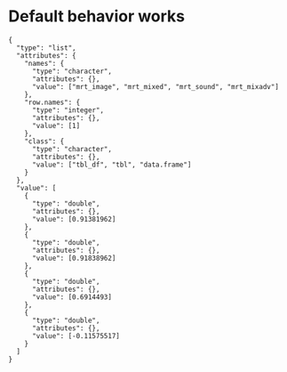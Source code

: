 # Default behavior works

    {
      "type": "list",
      "attributes": {
        "names": {
          "type": "character",
          "attributes": {},
          "value": ["mrt_image", "mrt_mixed", "mrt_sound", "mrt_mixadv"]
        },
        "row.names": {
          "type": "integer",
          "attributes": {},
          "value": [1]
        },
        "class": {
          "type": "character",
          "attributes": {},
          "value": ["tbl_df", "tbl", "data.frame"]
        }
      },
      "value": [
        {
          "type": "double",
          "attributes": {},
          "value": [0.91381962]
        },
        {
          "type": "double",
          "attributes": {},
          "value": [0.91838962]
        },
        {
          "type": "double",
          "attributes": {},
          "value": [0.6914493]
        },
        {
          "type": "double",
          "attributes": {},
          "value": [-0.11575517]
        }
      ]
    }

